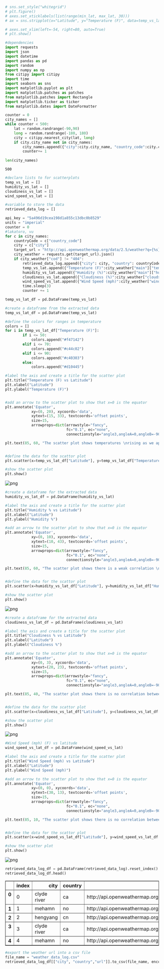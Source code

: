 

```python
# sns.set_style("whitegrid")
# plt.figure()
# axes.set_xticklabels(list(range(min_lat, max_lat, 30)))
# ax = sns.stripplot(x="Latitude", y="Temperature (F)", data=temp_vs_lat_df)

# axes.set_xlim(left=-54, right=80, auto=True)
# plt.show()
```


```python
#dependencies
import requests
import json
import datetime
import pandas as pd
import random
import numpy as np
from citipy import citipy
import time
import seaborn as sns
import matplotlib.pyplot as plt
import matplotlib.patches as patches
from matplotlib.patches import Rectangle
import matplotlib.ticker as ticker
from matplotlib.dates import DateFormatter
```


```python
counter = 0
city_names = []
while counter < 500:
    lat = random.randrange(-90,90)
    long = random.randrange(-180, 180)
    city = citipy.nearest_city(lat, long)
    if city.city_name not in city_names: 
        city_names.append({"city":city.city_name, "country_code":city.country_code})
        counter+= 1
    
len(city_names)
```




    500




```python
#declare lists to for scatterplots
temp_vs_lat = []
humidity_vs_lat = []
cloudiness_vs_lat = []
wind_speed_vs_lat = []

#variable to store the data
retrieved_data_log = []
```


```python
api_key = "5a496d19cea198d1a855c13dbc0b8529"
units = "imperial"
counter = 0
#lakatoro, vu
for c in city_names:
    countryCode = c["country_code"]
    city = c["city"]
    target_url = "http://api.openweathermap.org/data/2.5/weather?q={%s},{%s}&mode=json&APPID=%s&units=%s" % (city, countryCode, api_key, units)
    city_weather = requests.get(target_url).json()
    if city_weather["cod"] != "404":
        retrieved_data_log.append({"city": city, "country": countryCode, "url": target_url}) #"city id": city_weather["id"], 
        temp_vs_lat.append({"Temperature (F)":city_weather["main"]["temp_max"],"Latitude":city_weather["coord"]["lat"]})
        humidity_vs_lat.append({"Humidity (%)":city_weather["main"]["humidity"],"Latitude":city_weather["coord"]["lat"]})
        cloudiness_vs_lat.append({"Cloudiness (%)":city_weather["clouds"]["all"],"Latitude":city_weather["coord"]["lat"]})
        wind_speed_vs_lat.append({"Wind Speed (mph)":city_weather["wind"]["speed"], "Latitude":city_weather["coord"]["lat"]})
        time.sleep(3)
        counter += 1

temp_vs_lat_df = pd.DataFrame(temp_vs_lat)
```


```python
#create a dataframe from the extracted data
temp_vs_lat_df = pd.DataFrame(temp_vs_lat)

#define the colors for ranges in temperature
colors = []
for i in temp_vs_lat_df["Temperature (F)"]:
        if i <= 50:
            colors.append("#f47142")
        elif i <= 70:
            colors.append("#c44c02")
        elif i <= 90:
            colors.append("#c40303")
        else:
            colors.append("#d10445")

#label the axis and create a title for the scatter plot
plt.title("Temperature (F) vs Latitude")
plt.xlabel("Latitude")
plt.ylabel("Temperature (F)")


#add an arrow to the scatter plot to show that x=0 is the equator
plt.annotate('Equator',
            xy=(0, 20), xycoords='data',
            xytext=(15, 33), textcoords='offset points',
            size=15,
            arrowprops=dict(arrowstyle="fancy",
                            fc="0.1", ec="none",
                            connectionstyle="angle3,angleA=0,angleB=-90"))

plt.text(85, 60, "The scatter plot shows temperatures \nrising as we approach the equator.")


#define the data for the scattor plot
plt.scatter(x=temp_vs_lat_df["Latitude"], y=temp_vs_lat_df["Temperature (F)"], c=colors, alpha=0.5)

#show the scatter plot
plt.show()
```


![png](output_5_0.png)



```python
#create a dataframe for the extracted data
humidity_vs_lat_df = pd.DataFrame(humidity_vs_lat)

#label the axis and create a title for the scatter plot
plt.title("Humidity % vs Latitude")
plt.xlabel("Latitude")
plt.ylabel("Humidity %")

#add an arrow to the scatter plot to show that x=0 is the equator
plt.annotate('Equator',
            xy=(0, 10), xycoords='data',
            xytext=(10, 43), textcoords='offset points',
            size=15,
            arrowprops=dict(arrowstyle="fancy",
                            fc="0.1", ec="none",
                            connectionstyle="angle3,angleA=0,angleB=-90"))

plt.text(85, 60, "The scatter plot shows there is a weak correlation \nbetween humidity and the temperatures we approach \nthe equator since warm air can hold more moisture \nthan cool air.")


#define the data for the scattor plot
plt.scatter(x=humidity_vs_lat_df["Latitude"], y=humidity_vs_lat_df["Humidity (%)"], c=colors, alpha=0.5)

#show the scatter plot
plt.show()
```


![png](output_6_0.png)



```python
#create a dataframe for the extracted data
cloudiness_vs_lat_df = pd.DataFrame(cloudiness_vs_lat)

#label the axis and create a title for the scatter plot
plt.title("Cloudiness % vs Latitude")
plt.xlabel("Latitude")
plt.ylabel("Cloudiness %")

#add an arrow to the scatter plot to show that x=0 is the equator
plt.annotate('Equator',
            xy=(0, 3), xycoords='data',
            xytext=(20, 23), textcoords='offset points',
            size=15,
            arrowprops=dict(arrowstyle="fancy",
                            fc="0.1", ec="none",
                            connectionstyle="angle3,angleA=0,angleB=-90"))

plt.text(85, 40, "The scatter plot shows there is no correlation between the \ncloudiness and the distance to the equator.")


#define the data for the scattor plot
plt.scatter(x=cloudiness_vs_lat_df["Latitude"], y=cloudiness_vs_lat_df["Cloudiness (%)"], c=colors, alpha=0.5)

#show the scatter plot
plt.show()
```


![png](output_7_0.png)



```python
#Wind Speed (mph) (F) vs latitude
wind_speed_vs_lat_df = pd.DataFrame(wind_speed_vs_lat)

#label the axis and create a title for the scatter plot
plt.title("Wind Speed (mph) vs Latitude")
plt.xlabel("Latitude")
plt.ylabel("Wind Speed (mph)")

#add an arrow to the scatter plot to show that x=0 is the equator
plt.annotate('Equator',
            xy=(0, 0), xycoords='data',
            xytext=(30, 13), textcoords='offset points',
            size=15,
            arrowprops=dict(arrowstyle="fancy",
                            fc="0.1", ec="none",
                            connectionstyle="angle3,angleA=0,angleB=-90"))

plt.text(85, 10, "The scatter plot shows there is no correlation between the \nwind speed and the distance to the equator.")


#define the data for the scattor plot
plt.scatter(x=wind_speed_vs_lat_df["Latitude"], y=wind_speed_vs_lat_df["Wind Speed (mph)"], c=colors, alpha=0.5)

#show the scatter plot
plt.show()
```


![png](output_8_0.png)



```python
retrieved_data_log_df = pd.DataFrame(retrieved_data_log).reset_index()
retrieved_data_log_df.head()
```




<div>
<style>
    .dataframe thead tr:only-child th {
        text-align: right;
    }

    .dataframe thead th {
        text-align: left;
    }

    .dataframe tbody tr th {
        vertical-align: top;
    }
</style>
<table border="1" class="dataframe">
  <thead>
    <tr style="text-align: right;">
      <th></th>
      <th>index</th>
      <th>city</th>
      <th>country</th>
      <th>url</th>
    </tr>
  </thead>
  <tbody>
    <tr>
      <th>0</th>
      <td>0</td>
      <td>clyde river</td>
      <td>ca</td>
      <td>http://api.openweathermap.org/data/2.5/weather...</td>
    </tr>
    <tr>
      <th>1</th>
      <td>1</td>
      <td>mehamn</td>
      <td>no</td>
      <td>http://api.openweathermap.org/data/2.5/weather...</td>
    </tr>
    <tr>
      <th>2</th>
      <td>2</td>
      <td>hengyang</td>
      <td>cn</td>
      <td>http://api.openweathermap.org/data/2.5/weather...</td>
    </tr>
    <tr>
      <th>3</th>
      <td>3</td>
      <td>clyde river</td>
      <td>ca</td>
      <td>http://api.openweathermap.org/data/2.5/weather...</td>
    </tr>
    <tr>
      <th>4</th>
      <td>4</td>
      <td>mehamn</td>
      <td>no</td>
      <td>http://api.openweathermap.org/data/2.5/weather...</td>
    </tr>
  </tbody>
</table>
</div>




```python
#export the weather url into a csv file
file_name = "weather_data_log.csv"
retrieved_data_log_df[["city", "country","url"]].to_csv(file_name, encoding='utf-8')
```


```python

```
